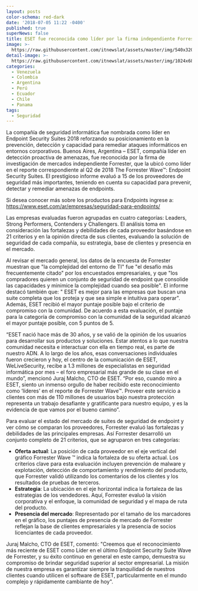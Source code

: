 ```yaml
---
layout: posts
color-schema: red-dark
date: '2018-07-05 11:22 -0400'
published: true
superNews: false
title: ESET fue reconocida como líder por la firma independiente Forrester
image: >-
  https://raw.githubusercontent.com/itnewslat/assets/master/img/540x320/Seguridad-p.jpg
detail-image: >-
  https://raw.githubusercontent.com/itnewslat/assets/master/img/1024x680/Seguridad-g.jpg
categories:
  - Venezuela
  - Colombia
  - Argentina
  - Perú
  - Ecuador
  - Chile
  - Panama
tags:
  - Seguridad
---
```

La compañía de seguridad informática fue nombrada como líder en Endpoint Security Suites 2018 reforzando su posicionamiento en la prevención, detección y capacidad para remediar ataques informáticos en entornos corporativos. 
Buenos Aires, Argentina – ESET, compañía líder en detección proactiva de amenazas, fue reconocida por la firma de investigación de mercados independiente Forrester, que la ubicó como líder en el reporte correspondiente al Q2 de 2018 The Forrester Wave™: Endpoint Security Suites. El prestigioso informe evaluó a 15 de los proveedores de seguridad más importantes, teniendo en cuenta su capacidad para prevenir, detectar y remediar amenazas de endpoints.

Si desea conocer más sobre los productos para Endpoints ingrese a:  https://www.eset.com/ar/empresas/seguridad-para-endpoints/ 

Las empresas evaluadas fueron agrupadas en cuatro categorías: Leaders, Strong Performers, Contenders y Challengers. El análisis toma en consideración las fortalezas y debilidades de cada proveedor basándose en 21 criterios y en la opinión directa de sus clientes, evaluando la solución de seguridad de cada compañía, su estrategia, base de clientes y presencia en el mercado.

Al revisar el mercado general, los datos de la encuesta de Forrester muestran que "la complejidad del entorno de TI" fue "el desafío más frecuentemente citado" por los encuestados empresariales, y que "los compradores quieren un conjunto de seguridad de endpoint que consolide las capacidades y minimice la complejidad cuando sea posible". El informe destacó también que: " ESET es mejor para las empresas que buscan una suite completa que los proteja y que sea simple e intuitiva para operar". Además, ESET recibió el mayor puntaje posible bajo el criterio de compromiso con la comunidad. De acuerdo a esta evaluación, el puntaje para la categoría de compromiso con la comunidad de la seguridad alcanzó el mayor puntaje posible, con 5 puntos de 5.

“ESET nació hace más de 30 años, y se valió de la opinión de los usuarios para desarrollar sus productos y soluciones. Estar atentos a lo que nuestra comunidad necesita e interactuar con ella en tiempo real, es parte de nuestro ADN. A lo largo de los años, esas conversaciones individuales fueron crecieron y hoy, el centro de la comunicación de ESET, WeLiveSecurity, recibe a 1.3 millones de especialistas en seguridad informática por mes – el foro empresarial más grande de su clase en el mundo”, mencionó Juraj Malcho, CTO de ESET. “Por eso, cuando miro a ESET, siento un inmenso orgullo de haber recibido este reconocimiento como ‘líderes’ en el reporte de Forrester Wave™. Proveer este servicio a clientes con más de 110 millones de usuarios bajo nuestra protección representa un trabajo desafiante y gratificante para nuestro equipo, y es la evidencia de que vamos por el bueno camino”.

Para evaluar el estado del mercado de suites de seguridad de endpoint y ver cómo se comparan los proveedores, Forrester evaluó las fortalezas y debilidades de las principales empresas. Así Forrester desarrolló un conjunto completo de 21 criterios, que se agruparon en tres categorías:

- **Oferta actual**: La posición de cada proveedor en el eje vertical del gráfico Forrester Wave ™ indica la fortaleza de su oferta actual. Los criterios clave para esta evaluación incluyen prevención de malware y explotación, detección de comportamiento y rendimiento del producto, que Forrester validó utilizando los comentarios de los clientes y los resultados de pruebas de terceros.
- **Estrategia**: La ubicación en el eje horizontal indica la fortaleza de las estrategias de los vendedores. Aquí, Forrester evaluó la visión corporativa y el enfoque, la comunidad de seguridad y el mapa de ruta del producto.
- **Presencia del mercado**: Representado por el tamaño de los marcadores en el gráfico, los puntajes de presencia de mercado de Forrester reflejan la base de clientes empresariales y la presencia de socios licenciantes de cada proveedor.

Juraj Malcho, CTO de ESET, comentó: "Creemos que el reconocimiento más reciente de ESET como Líder en el último Endpoint Security Suite Wave de Forrester, y su éxito continuo en general en este campo, demuestra su compromiso de brindar seguridad superior al sector empresarial. La misión de nuestra empresa es garantizar siempre la tranquilidad de nuestros clientes cuando utilicen el software de ESET, particularmente en el mundo complejo y rápidamente cambiante de hoy".